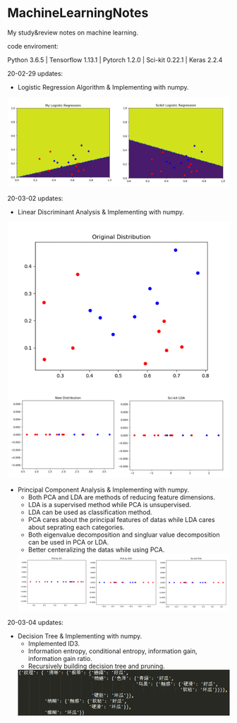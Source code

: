 # MachineLearningNotes
My study&amp;review notes on machine learning.

code enviroment:

Python 3.6.5 | Tensorflow 1.13.1 | Pytorch 1.2.0 | Sci-kit 0.22.1 | Keras 2.2.4

20-02-29 updates:
  - Logistic Regression Algorithm & Implementing with numpy.
  <img src="https://github.com/gimmy49699/MachineLearningNotes/blob/master/MachineLearningCode/pictures/LR.jpg" />

20-03-02 updates:
  - Linear Discriminant Analysis & Implementing with numpy.
  <img src="https://github.com/gimmy49699/MachineLearningNotes/blob/master/MachineLearningCode/pictures/wl3aDataDistribution.png" />
  <img src="https://github.com/gimmy49699/MachineLearningNotes/blob/master/MachineLearningCode/pictures/LDA.jpg" />
  
  - Principal Component Analysis & Implementing with numpy.
      - Both PCA and LDA are methods of reducing feature dimensions.
      - LDA is a supervised method while PCA is unsupervised.
      - LDA can be used as classification method.
      - PCA cares about the principal features of datas while LDA cares about seprating each categories.
      - Both eigenvalue decomposition and singluar value decomposition can be used in PCA or LDA.
      - Better centeralizing the datas while using PCA.
    <img src="https://github.com/gimmy49699/MachineLearningNotes/blob/master/MachineLearningCode/pictures/PCA.jpg" />

20-03-04 updates:
  - Decision Tree & Implementing with numpy.
      - Implemented ID3.
      - Information entropy, conditional entropy, information gain, information gain ratio.
      - Recursively building decision tree and pruning.
    <img src="https://github.com/gimmy49699/MachineLearningNotes/blob/master/MachineLearningCode/pictures/decisiontree.png" />
